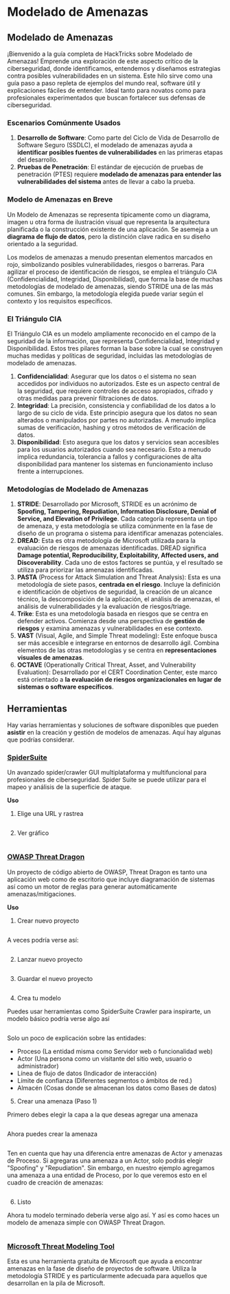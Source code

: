 # Modelado de Amenazas

## Modelado de Amenazas

¡Bienvenido a la guía completa de HackTricks sobre Modelado de Amenazas! Emprende una exploración de este aspecto crítico de la ciberseguridad, donde identificamos, entendemos y diseñamos estrategias contra posibles vulnerabilidades en un sistema. Este hilo sirve como una guía paso a paso repleta de ejemplos del mundo real, software útil y explicaciones fáciles de entender. Ideal tanto para novatos como para profesionales experimentados que buscan fortalecer sus defensas de ciberseguridad.

### Escenarios Comúnmente Usados

1. **Desarrollo de Software**: Como parte del Ciclo de Vida de Desarrollo de Software Seguro (SSDLC), el modelado de amenazas ayuda a **identificar posibles fuentes de vulnerabilidades** en las primeras etapas del desarrollo.
2. **Pruebas de Penetración**: El estándar de ejecución de pruebas de penetración (PTES) requiere **modelado de amenazas para entender las vulnerabilidades del sistema** antes de llevar a cabo la prueba.

### Modelo de Amenazas en Breve

Un Modelo de Amenazas se representa típicamente como un diagrama, imagen u otra forma de ilustración visual que representa la arquitectura planificada o la construcción existente de una aplicación. Se asemeja a un **diagrama de flujo de datos**, pero la distinción clave radica en su diseño orientado a la seguridad.

Los modelos de amenazas a menudo presentan elementos marcados en rojo, simbolizando posibles vulnerabilidades, riesgos o barreras. Para agilizar el proceso de identificación de riesgos, se emplea el triángulo CIA (Confidencialidad, Integridad, Disponibilidad), que forma la base de muchas metodologías de modelado de amenazas, siendo STRIDE una de las más comunes. Sin embargo, la metodología elegida puede variar según el contexto y los requisitos específicos.

### El Triángulo CIA

El Triángulo CIA es un modelo ampliamente reconocido en el campo de la seguridad de la información, que representa Confidencialidad, Integridad y Disponibilidad. Estos tres pilares forman la base sobre la cual se construyen muchas medidas y políticas de seguridad, incluidas las metodologías de modelado de amenazas.

1. **Confidencialidad**: Asegurar que los datos o el sistema no sean accedidos por individuos no autorizados. Este es un aspecto central de la seguridad, que requiere controles de acceso apropiados, cifrado y otras medidas para prevenir filtraciones de datos.
2. **Integridad**: La precisión, consistencia y confiabilidad de los datos a lo largo de su ciclo de vida. Este principio asegura que los datos no sean alterados o manipulados por partes no autorizadas. A menudo implica sumas de verificación, hashing y otros métodos de verificación de datos.
3. **Disponibilidad**: Esto asegura que los datos y servicios sean accesibles para los usuarios autorizados cuando sea necesario. Esto a menudo implica redundancia, tolerancia a fallos y configuraciones de alta disponibilidad para mantener los sistemas en funcionamiento incluso frente a interrupciones.

### Metodologías de Modelado de Amenazas

1. **STRIDE**: Desarrollado por Microsoft, STRIDE es un acrónimo de **Spoofing, Tampering, Repudiation, Information Disclosure, Denial of Service, and Elevation of Privilege**. Cada categoría representa un tipo de amenaza, y esta metodología se utiliza comúnmente en la fase de diseño de un programa o sistema para identificar amenazas potenciales.
2. **DREAD**: Esta es otra metodología de Microsoft utilizada para la evaluación de riesgos de amenazas identificadas. DREAD significa **Damage potential, Reproducibility, Exploitability, Affected users, and Discoverability**. Cada uno de estos factores se puntúa, y el resultado se utiliza para priorizar las amenazas identificadas.
3. **PASTA** (Process for Attack Simulation and Threat Analysis): Esta es una metodología de siete pasos, **centrada en el riesgo**. Incluye la definición e identificación de objetivos de seguridad, la creación de un alcance técnico, la descomposición de la aplicación, el análisis de amenazas, el análisis de vulnerabilidades y la evaluación de riesgos/triage.
4. **Trike**: Esta es una metodología basada en riesgos que se centra en defender activos. Comienza desde una perspectiva de **gestión de riesgos** y examina amenazas y vulnerabilidades en ese contexto.
5. **VAST** (Visual, Agile, and Simple Threat modeling): Este enfoque busca ser más accesible e integrarse en entornos de desarrollo ágil. Combina elementos de las otras metodologías y se centra en **representaciones visuales de amenazas**.
6. **OCTAVE** (Operationally Critical Threat, Asset, and Vulnerability Evaluation): Desarrollado por el CERT Coordination Center, este marco está orientado a **la evaluación de riesgos organizacionales en lugar de sistemas o software específicos**.

## Herramientas

Hay varias herramientas y soluciones de software disponibles que pueden **asistir** en la creación y gestión de modelos de amenazas. Aquí hay algunas que podrías considerar.

### [SpiderSuite](https://github.com/3nock/SpiderSuite)

Un avanzado spider/crawler GUI multiplataforma y multifuncional para profesionales de ciberseguridad. Spider Suite se puede utilizar para el mapeo y análisis de la superficie de ataque.

**Uso**

1. Elige una URL y rastrea

<figure><img src="../images/threatmodel_spidersuite_1.png" alt=""><figcaption></figcaption></figure>

2. Ver gráfico

<figure><img src="../images/threatmodel_spidersuite_2.png" alt=""><figcaption></figcaption></figure>

### [OWASP Threat Dragon](https://github.com/OWASP/threat-dragon/releases)

Un proyecto de código abierto de OWASP, Threat Dragon es tanto una aplicación web como de escritorio que incluye diagramación de sistemas así como un motor de reglas para generar automáticamente amenazas/mitigaciones.

**Uso**

1. Crear nuevo proyecto

<figure><img src="../images/create_new_project_1.jpg" alt=""><figcaption></figcaption></figure>

A veces podría verse así:

<figure><img src="../images/1_threatmodel_create_project.jpg" alt=""><figcaption></figcaption></figure>

2. Lanzar nuevo proyecto

<figure><img src="../images/launch_new_project_2.jpg" alt=""><figcaption></figcaption></figure>

3. Guardar el nuevo proyecto

<figure><img src="../images/save_new_project.jpg" alt=""><figcaption></figcaption></figure>

4. Crea tu modelo

Puedes usar herramientas como SpiderSuite Crawler para inspirarte, un modelo básico podría verse algo así

<figure><img src="../images/0_basic_threat_model.jpg" alt=""><figcaption></figcaption></figure>

Solo un poco de explicación sobre las entidades:

- Proceso (La entidad misma como Servidor web o funcionalidad web)
- Actor (Una persona como un visitante del sitio web, usuario o administrador)
- Línea de flujo de datos (Indicador de interacción)
- Límite de confianza (Diferentes segmentos o ámbitos de red.)
- Almacén (Cosas donde se almacenan los datos como Bases de datos)

5. Crear una amenaza (Paso 1)

Primero debes elegir la capa a la que deseas agregar una amenaza

<figure><img src="../images/3_threatmodel_chose-threat-layer.jpg" alt=""><figcaption></figcaption></figure>

Ahora puedes crear la amenaza

<figure><img src="../images/4_threatmodel_create-threat.jpg" alt=""><figcaption></figcaption></figure>

Ten en cuenta que hay una diferencia entre amenazas de Actor y amenazas de Proceso. Si agregaras una amenaza a un Actor, solo podrás elegir "Spoofing" y "Repudiation". Sin embargo, en nuestro ejemplo agregamos una amenaza a una entidad de Proceso, por lo que veremos esto en el cuadro de creación de amenazas:

<figure><img src="../images/2_threatmodel_type-option.jpg" alt=""><figcaption></figcaption></figure>

6. Listo

Ahora tu modelo terminado debería verse algo así. Y así es como haces un modelo de amenaza simple con OWASP Threat Dragon.

<figure><img src="../images/threat_model_finished.jpg" alt=""><figcaption></figcaption></figure>

### [Microsoft Threat Modeling Tool](https://aka.ms/threatmodelingtool)

Esta es una herramienta gratuita de Microsoft que ayuda a encontrar amenazas en la fase de diseño de proyectos de software. Utiliza la metodología STRIDE y es particularmente adecuada para aquellos que desarrollan en la pila de Microsoft.
